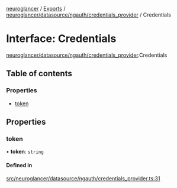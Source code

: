 [neuroglancer](../README.md) / [Exports](../modules.md) / [neuroglancer/datasource/ngauth/credentials\_provider](../modules/neuroglancer_datasource_ngauth_credentials_provider.md) / Credentials

# Interface: Credentials

[neuroglancer/datasource/ngauth/credentials_provider](../modules/neuroglancer_datasource_ngauth_credentials_provider.md).Credentials

## Table of contents

### Properties

- [token](neuroglancer_datasource_ngauth_credentials_provider.Credentials.md#token)

## Properties

### token

• **token**: `string`

#### Defined in

[src/neuroglancer/datasource/ngauth/credentials_provider.ts:31](https://github.com/ActiveBrainAtlas2/neuroglancer/blob/91617476/src/neuroglancer/datasource/ngauth/credentials_provider.ts#L31)
